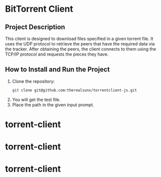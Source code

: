 # BitTorrent Client

## Project Description

This client is designed to download files specified in a given torrent file. It uses the UDP protocol to retrieve the peers that have the required data via the tracker. After obtaining the peers, the client connects to them using the TCP/IP protocol and requests the pieces they have.

## How to Install and Run the Project

1. Clone the repository:
    ```bash
    git clone git@github.com:therealsunx/torrentclient-js.git
    ```
2. You will get the test file.
3. Place the path in the given input prompt.
# torrent-client
# torrent-client
# torrent-client
